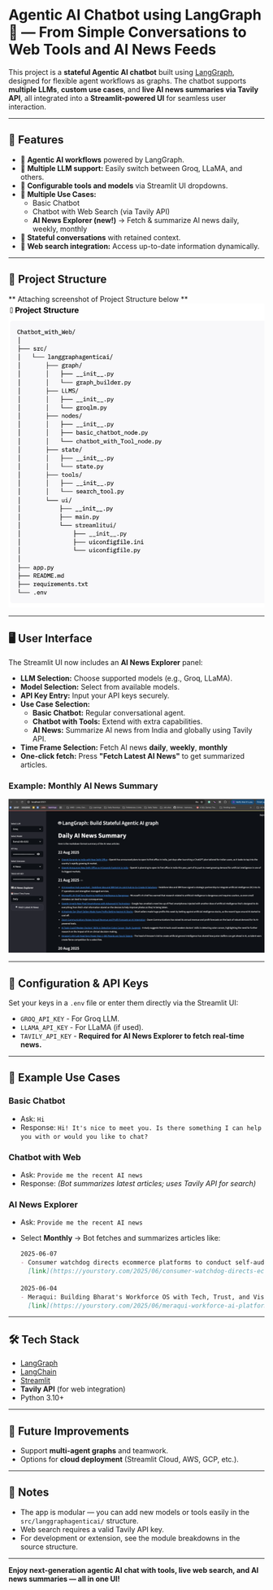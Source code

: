 
# Agentic AI Chatbot using LangGraph 🤖 — From Simple Conversations to Web Tools and AI News Feeds

This project is a **stateful Agentic AI chatbot** built using [LangGraph](https://python.langchain.com/docs/langgraph/), designed for flexible agent workflows as graphs. The chatbot supports **multiple LLMs**, **custom use cases**, and **live AI news summaries via Tavily API**, all integrated into a **Streamlit-powered UI** for seamless user interaction.

---

## 🚀 Features

* 🔹 **Agentic AI workflows** powered by LangGraph.  
* 🔹 **Multiple LLM support:** Easily switch between Groq, LLaMA, and others.  
* 🔹 **Configurable tools and models** via Streamlit UI dropdowns.  
* 🔹 **Multiple Use Cases:**  
  - Basic Chatbot  
  - Chatbot with Web Search (via Tavily API)  
  - **AI News Explorer (new!)** → Fetch & summarize AI news daily, weekly, monthly  
* 🔹 **Stateful conversations** with retained context.  
* 🔹 **Web search integration:** Access up-to-date information dynamically.  

---

## 📂 Project Structure

** Attaching screenshot of Project Structure below **  
![Project Structure](docs/chatbot_with_web_project_structure.png)

---

## 🖥️ User Interface

The Streamlit UI now includes an **AI News Explorer** panel:

* **LLM Selection:** Choose supported models (e.g., Groq, LLaMA).  
* **Model Selection:** Select from available models.  
* **API Key Entry:** Input your API keys securely.  
* **Use Case Selection:**  
  - **Basic Chatbot:** Regular conversational agent.  
  - **Chatbot with Tools:** Extend with extra capabilities.  
  - **AI News:** Summarize AI news from India and globally using Tavily API.  
* **Time Frame Selection:** Fetch AI news **daily**, **weekly**, **monthly**  
* **One-click fetch:** Press **"Fetch Latest AI News"** to get summarized articles.  

### **Example: Monthly AI News Summary**
![AI News Explorer](docs/agentic_ai_chatbot_with_ai_news.png)

---

## 🔑 Configuration & API Keys

Set your keys in a `.env` file or enter them directly via the Streamlit UI:

* `GROQ_API_KEY` - For Groq LLM.
* `LLAMA_API_KEY` - For LLaMA (if used).
* `TAVILY_API_KEY` - **Required for AI News Explorer to fetch real-time news.**

---

## 📖 Example Use Cases

### **Basic Chatbot**

* Ask: `Hi`
* Response: `Hi! It's nice to meet you. Is there something I can help you with or would you like to chat?`

### **Chatbot with Web**
- Ask: `Provide me the recent AI news`
- Response: *(Bot summarizes latest articles; uses Tavily API for search)*

### **AI News Explorer**

* Ask: `Provide me the recent AI news`
* Select **Monthly** → Bot fetches and summarizes articles like:

  ```markdown
  2025-06-07
  - Consumer watchdog directs ecommerce platforms to conduct self-audits...
    [link](https://yourstory.com/2025/06/consumer-watchdog-directs-ecommerce-platforms-to-conduct-self-audits)

  2025-06-04
  - Meraqui: Building Bharat's Workforce OS with Tech, Trust, and Vision...
    [link](https://yourstory.com/2025/06/meraqui-workforce-ai-platform-india)
  ```

---

## 🛠️ Tech Stack

* [LangGraph](https://python.langchain.com/docs/langgraph/)
* [LangChain](https://www.langchain.com/)
* [Streamlit](https://streamlit.io/)
* **Tavily API** (for web integration)
* Python 3.10+

---

## 📌 Future Improvements

* Support **multi-agent graphs** and teamwork.
* Options for **cloud deployment** (Streamlit Cloud, AWS, GCP, etc.).

---

## 📝 Notes

* The app is modular — you can add new models or tools easily in the `src/langgraphagenticai/` structure.
* Web search requires a valid Tavily API key.
* For development or extension, see the module breakdowns in the source structure.

---

**Enjoy next-generation agentic AI chat with tools, live web search, and AI news summaries — all in one UI!**
